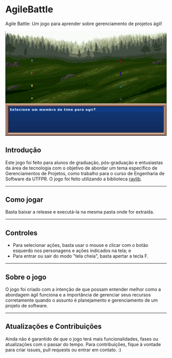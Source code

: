 ﻿# AgileBattle

Agile Battle: Um jogo para aprender sobre gerenciamento de projetos ágil!

![A gameplay screenshot of the game](Readme%20Images/Gameplay%20Screen.png)

## Introdução

Este jogo foi feito para alunos de graduação, pós-graduação e entusiastas da área de tecnologia com o objetivo de abordar um tema específico de Gerenciamentos de Projetos, como trabalho para o curso de Engenharia de Software da UTFPR. O jogo foi feito utilizando a biblioteca [raylib](https://github.com/raysan5/raylib).

-------

## Como jogar

Basta baixar a release e executá-la na mesma pasta onde for extraída.

-------

## Controles

- Para selecionar ações, basta usar o mouse e clicar com o botão esquerdo nos personagens e ações indicados na tela; e
- Para entrar ou sair do modo "tela cheia", basta apertar a tecla F.

-------
## Sobre o jogo

O jogo foi criado com a intenção de que possam entender melhor como a abordagem ágil funciona e a importância de gerenciar seus recursos corretamente quando o assunto é planejamento e gerenciamento de um projeto de software.

-------

## Atualizações e Contribuições
Ainda não é garantido de que o jogo terá mais funcionalidades, fases ou atualizações com o passar do tempo. Para contribuições, fique à vontade para criar issues, pull requests ou entrar em contato. :)
